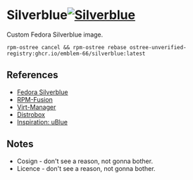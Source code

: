 # Silverblue[![Silverblue](https://github.com/Emblem-66/Fedora-OSTree-Images/actions/workflows/build.yml/badge.svg)](https://github.com/Emblem-66/Fedora-OSTree-Images/actions/workflows/build.yml)

Custom Fedora Silverblue image.
``` shell
rpm-ostree cancel && rpm-ostree rebase ostree-unverified-registry:ghcr.io/emblem-66/silverblue:latest
```
## References
- [Fedora Silverblue](https://fedoraproject.org/silverblue)
- [RPM-Fusion](https://rpmfusion.org/Howto/OSTree)
- [Virt-Manager](https://virt-manager.org)
- [Distrobox](https://github.com/89luca89/distrobox)
- [Inspiration: uBlue](https://github.com/ublue-os)
## Notes
- Cosign - don't see a reason, not gonna bother.
- Licence - don't see a reason, not gonna bother.
